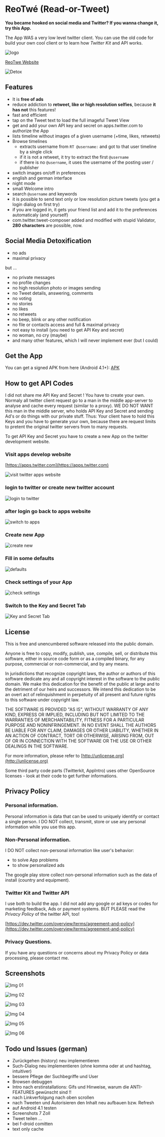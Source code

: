 # ReoTwé (Read-or-Tweet)

**You became hooked on social media and Twitter? If you wanna change it, try this App.**

The App WAS a very low level twitter client. You can use the old code for build your own cool client or to learn how *Twitter Kit* and API works.

![logo](img/ic_launcher.png)

[ReoTwe Website](https://no-go.github.io/ReoTwe/)

![Detox](img/06.png)

## Features

 -  It is **free of ads**
 -  reduce addiction to **retweet, like or high resolution selfies**, because **it has not** this features!
 -  fast and efficient
 -  tap on the Tweet text to load the full imageful Tweet View
 -  get and add your own API key and secret on apps.twitter.com to authorize the App
 -  lists timeline without images of a given username (+time, likes, retweets)
 -  Browse timelines
     -  extracts username from `RT @username:` and got to that user timeline by a single click
     -  if it is not a retweet, it try to extract the first `@username`
     -  if there is no `@username`, it uses the username of the posting user / publisher
 -  switch images on/off in preferences
 -  english and german interface
 -  night mode
 -  small Welcome intro
 -  search `@username` and keywords
 -  it is possible to send text only or low resolution picture tweets (you get a login dialog on first try)
 -  if you are logged in, it gets your friend list and add it to the preferences automaticaly (and yourself)
 -  com.twitter.tweet-composer added and modified with stupid Validator, **280 characters** are possible, now.

## Social Media Detoxification

 -  no ads
 -  maximal privacy

but ...

 -  no private messages
 -  no profile changes
 -  no high resolution photo or images sending
 -  no Tweet details, answering, comments
 -  no voting
 -  no stories
 -  no likes
 -  no retweets
 -  no beep, blink or any other notification
 -  no file or contacts access and full & maximal privacy
 -  not easy to install (you need to get API Key and secret)
 -  no woman, no cry (maybe)
 -  and many other features, which I will never implement ever (but I could)

## Get the App

You can get a signed APK from here (Android 4.1+): [APK](https://github.com/no-go/ReoTwe/raw/HEAD/app/release/app-release.apk)

## How to get API Codes

I did not share me API Key and Secret ! You have to create your own. Normaly
all twitter client request go to a man in the middle app-server to analyse
and cache every request (similar to a proxy). WE DO NOT WANT this man in the
middle server, who holds API Key and Secret and sending Ad's or do things with
our private stuff. Thus: Your client have to hold this Keys and you have
to generate your own, because there are request limits to pretent the
original twitter servers from to many requests.

To get API Key and Secret you have to create a new App on the twitter development website.

### Visit apps develop website

[https://apps.twitter.com](https://apps.twitter.com)

![visit twitter apps website](img/01_visit_apps.png)

### login to twitter or create new twitter account

![login to twitter](img/02_login_or_createlogin.png)

### after login go back to apps website

![switch to apps](img/03_gobacktoapps.png)

### Create new App

![create new](img/04_create_new_app.png)

### Fill in some defaults

![defaults](img/05_fillin_defaults.png)

### Check settings of your App

![check settings](img/06_check_settings.png)

### Switch to the Key and Secret Tab

![Key and Secret Tab](img/07_get_key_and_secret.png)

## License

This is free and unencumbered software released into the public domain.

Anyone is free to copy, modify, publish, use, compile, sell, or distribute this software, either in source code form or as a compiled binary, for any purpose, commercial or non-commercial, and by any means.

In jurisdictions that recognize copyright laws, the author or authors of this software dedicate any and all copyright interest in the software to the public domain. We make this dedication for the benefit of the public at large and to the detriment of our heirs and successors. We intend this dedication to be an overt act of relinquishment in perpetuity of all present and future rights to this software under copyright law.

THE SOFTWARE IS PROVIDED "AS IS", WITHOUT WARRANTY OF ANY KIND, EXPRESS OR IMPLIED, INCLUDING BUT NOT LIMITED TO THE WARRANTIES OF MERCHANTABILITY, FITNESS FOR A PARTICULAR PURPOSE AND NONINFRINGEMENT. IN NO EVENT SHALL THE AUTHORS BE LIABLE FOR ANY CLAIM, DAMAGES OR OTHER LIABILITY, WHETHER IN AN ACTION OF CONTRACT, TORT OR OTHERWISE, ARISING FROM, OUT OF OR IN CONNECTION WITH THE SOFTWARE OR THE USE OR OTHER DEALINGS IN THE SOFTWARE.

For more information, please refer to [http://unlicense.org](http://unlicense.org)

Some third party code parts (Twitterkit, AppIntro) uses other OpenSource licenses - look at their code to get further informations.

## Privacy Policy

### Personal information.

Personal information is data that can be used to uniquely identify or contact a single person. I DO NOT collect, transmit, store or use any personal information while you use this app.

### Non-Personal information.

I DO NOT collect non-personal information like user's behavior:

 -  to solve App problems
 -  to show personalized ads

The google play store collect non-personal information such as the data of install (country and equipment). 

### Twitter Kit and Twitter API

I use both to build the app. I did not add any google or ad keys or codes for marketing feedback, Ads or payment systems. BUT PLEASE read the *Privacy Policy* of the twitter API, too!

[https://dev.twitter.com/overview/terms/agreement-and-policy](https://dev.twitter.com/overview/terms/agreement-and-policy)

### Privacy Questions.

If you have any questions or concerns about my Privacy Policy or data processing, please contact me.

## Screenshots

![Img 01](img/00.png)

![Img 02](img/01.png)

![Img 03](img/02.png)

![Img 04](img/03.png)

![Img 05](img/04.png)

![Img 06](img/05.png)

## Todo und Issues (german)

- Zurückgehen (history) neu implementieren
- Such-Dialog neu implementieren (ohne komma oder at und hashtag, intuitiver)
- bessere Pflege der Suchbegriffe und User
- Browsen debuggen
- Intro nach erstinstallations: Gifs und Hinweise, warum die ANTI-FEATURES gewünscht sind !!
- nach Linkverfolgung nach oben scrollen 
- nach Tweeten und Autorisieren den Inhalt neu aufbauen bzw. Refresh
- auf Android 4.1 testen
- Screenshots 7 Zoll
- Tweet teilen ...
- bei f-droid comitten
- text only cache
